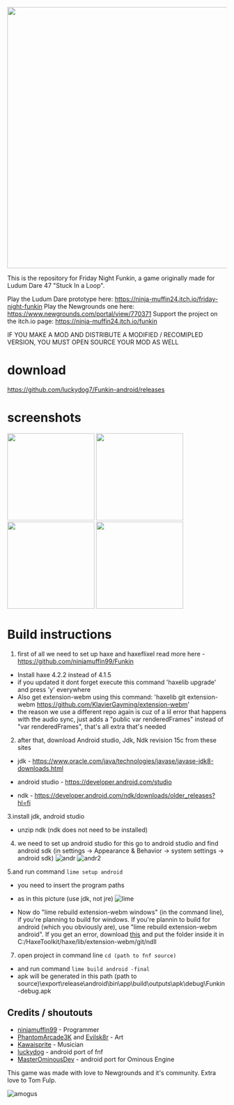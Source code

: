 <p align="center"> 
<img src="https://user-images.githubusercontent.com/59097731/121178442-29003c00-c867-11eb-8851-b07d2c5ca7b6.png" width="600" />
</p>
  
This is the repository for Friday Night Funkin, a game originally made for Ludum Dare 47 "Stuck In a Loop".

Play the Ludum Dare prototype here: https://ninja-muffin24.itch.io/friday-night-funkin
Play the Newgrounds one here: https://www.newgrounds.com/portal/view/770371
Support the project on the itch.io page: https://ninja-muffin24.itch.io/funkin

IF YOU MAKE A MOD AND DISTRIBUTE A MODIFIED / RECOMIPLED VERSION, YOU MUST OPEN SOURCE YOUR MOD AS WELL

# download

https://github.com/luckydog7/Funkin-android/releases



# screenshots
<div>
<img src="https://user-images.githubusercontent.com/59097731/104103630-31eae280-52b4-11eb-90a4-5bdb1b39fc53.jpg" width="200" />
<img src="https://user-images.githubusercontent.com/59097731/104103635-34e5d300-52b4-11eb-96f8-13910580fbc8.jpg" width="200" />
<img src="https://user-images.githubusercontent.com/59097731/104103636-36af9680-52b4-11eb-8740-f7be0c098265.jpg" width="200" />
<img src="https://user-images.githubusercontent.com/59097731/104103637-37e0c380-52b4-11eb-8f84-87892f3e5d85.jpg" width="200" />
</div>

# Build instructions

1. first of all we need to set up haxe and haxeflixel read more here - https://github.com/ninjamuffin99/Funkin

  - Install haxe 4.2.2 instead of 4.1.5
  - if you updated it dont forget execute this command 'haxelib upgrade' and press 'y' everywhere
  - Also get extension-webm using this command: 'haxelib git extension-webm https://github.com/KlavierGayming/extension-webm'
  - the reason we use a different repo again is cuz of a lil error that happens with the audio sync, just adds a "public var renderedFrames" instead of "var renderedFrames", that's all extra that's needed


2. after that, download Android studio, Jdk, Ndk revision 15c from these sites

  - jdk - https://www.oracle.com/java/technologies/javase/javase-jdk8-downloads.html

  - android studio - https://developer.android.com/studio

  - ndk - https://developer.android.com/ndk/downloads/older_releases?hl=fi


3.install jdk, android studio 
  - unzip ndk (ndk does not need to be installed)


4. we need to set up android studio for this go to android studio and find android sdk (in settings -> Appearance & Behavior -> system settings -> android sdk)
![andr](https://user-images.githubusercontent.com/59097731/104179652-44346000-541d-11eb-8ad1-1e4dfae304a8.PNG)
![andr2](https://user-images.githubusercontent.com/59097731/104179943-a9885100-541d-11eb-8f69-7fb5a4bfdd37.PNG)


5.and run command `lime setup android`
  - you need to insert the program paths

  - as in this picture (use jdk, not jre)
![lime](https://user-images.githubusercontent.com/59097731/104179268-9e80f100-541c-11eb-948d-a00d85317b1a.PNG)

  - Now do "lime rebuild extension-webm windows" (in the command line), if you're planning to build for windows. If you're plannin to build for android (which you obviously are), use "lime rebuild extension-webm android". If you get an error, download [this](https://www.mediafire.com/file/8jteungeq2bzc3l/Android.zip/file) and put the folder inside it in C:/HaxeToolkit/haxe/lib/extension-webm/git/ndll


7. open project in command line `cd (path to fnf source)`
  - and run command `lime build android -final`
  - apk will be generated in this path (path to source)\export\release\android\bin\app\build\outputs\apk\debug\Funkin-debug.apk


## Credits / shoutouts

- [ninjamuffin99](https://twitter.com/ninja_muffin99) - Programmer
- [PhantomArcade3K](https://twitter.com/phantomarcade3k) and [Evilsk8r](https://twitter.com/evilsk8r) - Art
- [Kawaisprite](https://twitter.com/kawaisprite) - Musician
- [luckydog](https://github.com/luckydog7) - android port of fnf
- [MasterOminousDev](https://github.com/MasterOminousDev) - android port for Ominous Engine

This game was made with love to Newgrounds and it's community. Extra love to Tom Fulp.


![amogus](https://user-images.githubusercontent.com/59097731/121178490-34ebfe00-c867-11eb-8a42-f2bb37bcca69.png)
